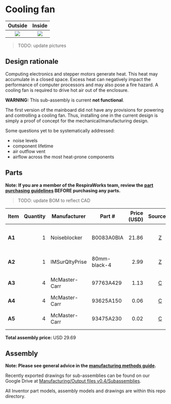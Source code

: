 # Cooling fan

|         Outside         |         Inside         |
|:-----------------------:|:----------------------:|
| ![](images/outside.jpg) | ![](images/inside.jpg) |

> TODO: update pictures

## Design rationale

Computing electronics and stepper motors generate heat. This heat may accumulate in a closed space. Excess heat
can negatively impact the performance of computer processors and may also pose a fire hazard. A cooling fan
is required to drive hot air out of the enclosure.

**WARNING:** This sub-assembly is current **not functional**.

The first version of the mainboard did not have any provisions for powering and controlling a cooling fan.
Thus, installing one in the current design is simply a proof of concept for the mechanical/manufacturing
design.

Some questions yet to be systematically addressed:
* noise levels
* component lifetime
* air outflow vent
* airflow across the most heat-prone components

## Parts

**Note: If you are a member of the RespiraWorks team, review the [part purchasing guidelines][ppg]
BEFORE purchasing any parts.**

> TODO: update BOM to reflect CAD

[ppg]: ../../purchasing_guidelines.md

| Item   | Quantity | Manufacturer   | Part #       | Price (USD) | Sources[*][ppg] | Notes                     |
|--------|---------:|----------------|--------------|------------:|:---------------:|:--------------------------|
| **A1** |        1 | Noiseblocker   | B0083A0BIA   |       21.86 |   [Z][a1amzn]   | Cooling fan + guard, 80mm |
| **A2** |        1 | IMSurQltyPrise | 80mm-black-4 |        2.99 |   [Z][a2amzn]   | Cooling fan filter, 80mm  |
| **A3** |        4 | McMaster-Carr  | 97763A429    |        1.13 |   [C][a3mcmc]   | M4 screw, 35mm            |
| **A4** |        4 | McMaster-Carr  | 93625A150    |        0.06 |   [C][a4mcmc]   | M4 lock nuts              |
| **A5** |        4 | McMaster-Carr  | 93475A230    |        0.02 |   [C][a5mcmc]   | M4 washers, 9mm OD        |

**Total assembly price:** USD 29.69

[a1amzn]: https://www.amazon.com/Noiseblocker-NB-BlackSilentPro-PC-P-Ultra-Silent/dp/B0083A0BIA
[a2amzn]: https://www.amazon.com/Computer-Filter-Grills-Aluminum-Stainelss/dp/B07LG41F1K
[a3mcmc]: https://www.mcmaster.com/97763A429/
[a4mcmc]: https://www.mcmaster.com/93625A150/
[a5mcmc]: https://www.mcmaster.com/93475A230/

## Assembly

**Note: Please see general advice in the [manufacturing methods guide](../../methods).**

Recently exported drawings for sub-assemblies can be found on our Google Drive at
[Manufacturing/Output files v0.4/Subassemblies](https://tinyurl.com/4d3s7zmw).

All Inventor part models, assembly models and drawings are within this repo directory.
